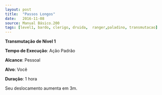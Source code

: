 ```yaml
---
layout: post
title:  "Passos Longos"
date:   2016-11-08
source: Manual Básico.200
tags: [level1, bardo, clerigo, druida,  ranger,paladino, transmutacao]
---
```


**Transmutação de Nível 1**

**Tempo de Execução**: Ação Padrão

**Alcance**: Pessoal

**Alvo**: Você

**Duração**: 1 hora

Seu deslocamento aumenta em 3m.